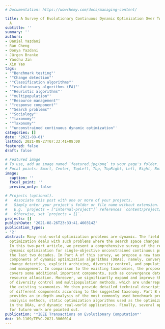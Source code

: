 ```yaml
---
# Documentation: https://wowchemy.com/docs/managing-content/

title: A Survey of Evolutionary Continuous Dynamic Optimization Over Two Decades—Part
  A
subtitle: ''
summary: ''
authors:
- Danial Yazdani
- Ran Cheng
- Donya Yazdani
- Jürgen Branke
- Yaochu Jin
- Xin Yao
tags:
- '"Benchmark testing"'
- '"Change detection"'
- '"Classification algorithms"'
- '"evolutionary algorithms (EA)"'
- '"Heuristic algorithms"'
- '"multipopulation"'
- '"Resource management"'
- '"response component"'
- '"Search problems"'
- '"Sociology"'
- '"taxonomy"'
- '"Taxonomy"'
- '"unconstrained continuous dynamic optimization"'
categories: []
date: '2021-08-01'
lastmod: 2021-08-27T07:33:41+08:00
featured: false
draft: false

# Featured image
# To use, add an image named `featured.jpg/png` to your page's folder.
# Focal points: Smart, Center, TopLeft, Top, TopRight, Left, Right, BottomLeft, Bottom, BottomRight.
image:
  caption: ''
  focal_point: ''
  preview_only: false

# Projects (optional).
#   Associate this post with one or more of your projects.
#   Simply enter your project's folder or file name without extension.
#   E.g. `projects = ["internal-project"]` references `content/project/deep-learning/index.md`.
#   Otherwise, set `projects = []`.
projects: []
publishDate: '2021-08-26T23:33:41.460314Z'
publication_types:
- '2'
abstract: Many real-world optimization problems are dynamic. The field of dynamic
  optimization deals with such problems where the search space changes over time.
  In this two-part article, we present a comprehensive survey of the research in evolutionary
  dynamic optimization for single-objective unconstrained continuous problems over
  the last two decades. In Part A of this survey, we propose a new taxonomy for the
  components of dynamic optimization algorithms (DOAs), namely, convergence detection,
  change detection, explicit archiving, diversity control, and population division
  and management. In comparison to the existing taxonomies, the proposed taxonomy
  covers some additional important components, such as convergence detection and computational
  resource allocation. Moreover, we significantly expand and improve the classifications
  of diversity control and multipopulation methods, which are underrepresented in
  the existing taxonomies. We then provide detailed technical descriptions and analysis
  of different components according to the suggested taxonomy. Part B of this survey
  provides an in-depth analysis of the most commonly used benchmark problems, performance
  analysis methods, static optimization algorithms used as the optimization components
  in the DOAs, and dynamic real-world applications. Finally, several opportunities
  for future work are pointed out.
publication: '*IEEE Transactions on Evolutionary Computation*'
doi: 10.1109/TEVC.2021.3060014
---
```

